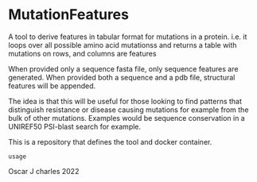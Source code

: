 # MutationFeatures

A tool to derive features in tabular format for mutations in a protein.
i.e. it loops over all possible amino acid mutationss and returns a table with mutations on rows, and columns are features

When provided only a sequence fasta file, only sequence features are generated.
When provided both a sequence and a pdb file, structural features will be appended.


The idea is that this will be useful for those looking to find patterns that distinguish resistance or disease causing mutations for example from the bulk of other mutations. Examples would be sequence conservation in a UNIREF50 PSI-blast search for example.

This is a repository that defines the tool and docker container.



`
usage 
`

Oscar J charles 2022

